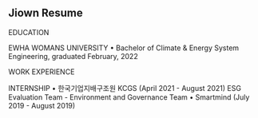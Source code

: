 ## Jiown Resume

EDUCATION 

EWHA WOMANS UNIVERSITY
• Bachelor of Climate & Energy System Engineering, graduated February, 2022


WORK EXPERIENCE 

INTERNSHIP
• 한국기업지배구조원 KCGS (April 2021 - August 2021)
  ESG Evaluation Team - Environment and Governance Team
• Smartmind (July 2019 - August 2019)

